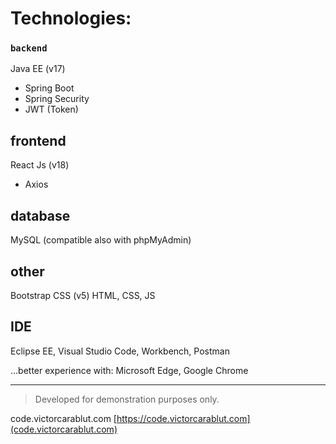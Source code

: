 # Technologies:

### `backend`
Java EE (v17)
 - Spring Boot
 - Spring Security
 - JWT (Token)

## frontend
React Js (v18)
 - Axios

## database
MySQL (compatible also with phpMyAdmin)

## other

Bootstrap CSS (v5)
HTML, CSS, JS

## IDE
Eclipse EE, Visual Studio Code, Workbench, Postman

...better experience with: Microsoft Edge, Google Chrome

_____________

> Developed for demonstration purposes only.

code.victorcarablut.com
[https://code.victorcarablut.com](code.victorcarablut.com)
